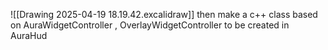 ![[Drawing 2025-04-19 18.19.42.excalidraw]] 
then make a c++ class based on AuraWidgetController , OverlayWidgetController to be created in AuraHud